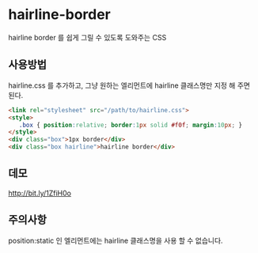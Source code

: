 # hairline-border
hairline border 를 쉽게 그릴 수 있도록 도와주는 CSS

## 사용방법
hairline.css 를 추가하고, 그냥 원하는 엘리먼트에 hairline 클래스명만 지정 해 주면 된다.

````html
<link rel="stylesheet" src="/path/to/hairline.css">
<style>
   .box { position:relative; border:1px solid #f0f; margin:10px; }
</style>
<div class="box">1px border</div>
<div class="box hairline">hairline border</div>
````

## 데모
http://bit.ly/1ZfiH0o

## 주의사항
position:static 인 엘리먼트에는 hairline 클래스명을 사용 할 수 없습니다.
